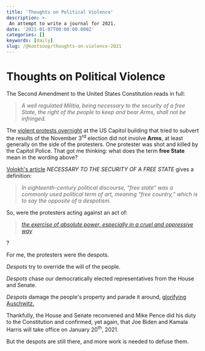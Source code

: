 ```yaml
---
title: 'Thoughts on Political Violence'
description: >-
 An attempt to write a journal for 2021.
date: '2021-01-07T00:00:00.000Z'
categories: []
keywords: [daily]
slug: /@kootsoop/thoughts-on-violence-2021
---
```

# Thoughts on Political Violence

The Second Amendment to the United States Constitution reads in full:

 > *A well regulated Militia, being necessary to the security of a free State, 
the right of the people to keep and bear Arms, shall not be infringed.*

The [violent protests overnight](https://www.nytimes.com/2021/01/06/us/politics/capitol-breach-trump-protests.html?action=click&module=Spotlight&pgtype=Homepage) at the US Capitol building that tried
to subvert the results of the November 3<sup>rd</sup> election did not involve **Arms**, at least generally on the side of the protesters.  One protester was shot and killed by the Capitol Police. That got me thinking: what does the term **free State** mean in the wording above?

[Volokh's article](https://www2.law.ucla.edu/volokh/freestate.pdf) *NECESSARY TO THE SECURITY OF A FREE STATE* gives a definition:

> *In eighteenth-century political discourse, “free state” was a commonly used political term of art, meaning “free country,” which is to say the opposite of a despotism.*

So, were the protesters acting against an act of:

 > [*the exercise of absolute power, especially in a cruel and oppressive way*](https://www.google.com/search?q=despotism&oq=Despotism&aqs=chrome.0.0i131i433i457j0i131i433l2j0j0i395l4.2391j1j4&sourceid=chrome&ie=UTF-8)

?

For me, the protesters were the despots. 

*Despots* try to override the will of the people.

*Despots* chase our democratically elected representatives from the House and Senate.

*Despots* damage the people's property and parade it around, [glorifying Auschwitz.](https://pbs.twimg.com/media/ErH9mBJXAAUYq8K?format=jpg&name=large)

Thankfully, the House and Senate reconvened and Mike Pence did his duty to the Constitution and confirmed, yet again, that Joe Biden and Kamala Harris will take office on January 20<sup>th</sup>, 2021.

But the despots are still there, and more work is needed to defuse them.




